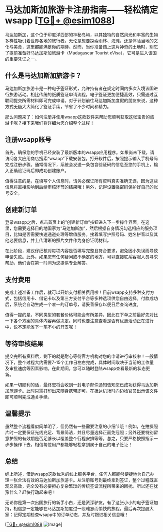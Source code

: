 # 马达加斯加旅游卡注册指南——轻松搞定wsapp [[TG💪+ @esim1088](https://t.me/s/esim1088)]

马达加斯加，这个位于印度洋西部的神秘岛屿，以其独特的自然风光和丰富的生物多样性吸引着世界各地的旅行者。无论是想要探索雨林、海滩，还是体验当地的文化与美食，这里都能满足你的期待。然而，当你准备踏上这片神奇的土地时，别忘了提前准备好马达加斯加旅游卡（Madagascar Tourist eVisa），它可是进入该国的重要凭证之一。

## 什么是马达加斯加旅游卡？

马达加斯加旅游卡是一种电子签证形式，允许持有者在规定时间内多次入境该国进行旅游活动。相比传统的纸质签证申请流程，电子签证更加便捷高效，只需通过互联网提交所需材料即可完成申请。对于计划前往马达加斯加度假的朋友来说，这种方式无疑大大简化了签证手续，节省了不少时间和精力。

那么问题来了：如何注册并使用wsapp这款软件来帮助您顺利获取这张宝贵的旅游卡呢？接下来我们将详细为您介绍整个过程！

## 注册wsapp账号

首先，确保您的手机已经安装了最新版本的wsapp应用程序。如果尚未下载，请访问各大应用商店搜索“wsapp”下载安装包。打开软件后，按照提示输入手机号码完成注册步骤。通常情况下，系统会发送一条包含验证码的信息至您的手机上，输入正确验证码后即成功创建账户。

值得注意的是，在填写个人信息时，请务必保证所有资料真实准确无误，因为这些信息将直接影响到后续审核环节的结果哦！另外，记得设置强密码保护好自己的账号安全。

## 创建新订单

登录wsapp之后，点击首页上的“创建新订单”按钮进入下一步操作界面。在这里，您需要选择目的地国家为“马达加斯加”，然后根据自身情况勾选相应的服务项目，比如是否需要快速通道处理等增值服务。接着填写护照号码、姓名拼音以及其他必要信息，并上传清晰的照片文件作为身份证明材料。

在此阶段，建议仔细核对每项内容是否填写完整且符合要求，避免因小失误而导致申请失败。此外，如果您有任何疑问或不确定的地方，可以直接联系客服人员寻求帮助，他们会在第一时间为您提供专业解答。

## 支付费用

完成上述准备工作后，就可以开始支付相关费用啦！目前wsapp支持多种支付方式，包括信用卡、借记卡以及第三方支付平台等多种选项供您自由选择。付款成功后，系统会自动生成一个唯一的订单号，请妥善保存以便日后查询进度。

值得一提的是，不同类型的套餐价格可能会有所差异，因此在下单之前最好先对比一下各个方案的具体内容再做决定。同时也要注意查看是否有优惠活动正在进行中，说不定能省下一笔不小的开支呢！

## 等待审核结果

提交完所有资料后，剩下的就是耐心等待官方机构对您的申请进行审核啦！一般情况下，整个过程大约需要7-15个工作日左右完成，具体时间取决于当前的工作量及审批速度等因素影响。在此期间，您可以随时登陆wsapp查看最新的状态更新。

如果一切顺利的话，最终您将会收到一封电子邮件通知告知您已成功获得马达加斯加旅游卡。此时只需打印出来随身携带即可，在抵达机场时向边检官员出示该文件即可顺利完成通关手续。

## 温馨提示

虽然整个流程看似简单明了，但仍然有一些需要注意的小细节哦！例如，在拍摄照片时一定要保证光线充足、背景简洁，并且尽量选择正面免冠照；另外还要特别留意护照的有效期是否足够长以覆盖整个行程安排等等。总之，只要严格按照指示一步步操作下去，相信每位用户都能够轻松拿到属于自己的电子签证！

## 总结

综上所述，借助wsapp这款优秀的线上服务平台，任何人都能够便捷地为自己办理一张合法有效的马达加斯加旅游卡。从注册账号到最终拿到签证，整个过程既直观又高效，完全没有必要担心复杂繁琐的传统签证流程所带来的困扰。所以还在犹豫什么？赶快行动起来吧！

无论你是第一次出国旅行的新手小白，还是资深驴友，有了这张小小的电子签证加持，相信您一定能够在马达加斯加度过一段难忘而愉快的旅程。最后再次提醒大家：记得定期检查wsapp中的订单动态，并及时跟进相关信息哦！

[[TG💪+ @esim1088](https://t.me/s/esim1088) ![Image](https://i.postimg.cc/4NQfJmqS/Snipaste-2025-05-13-00-14-12.png)]